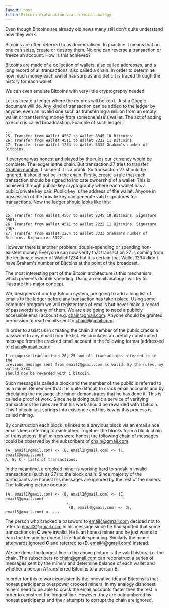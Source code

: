 ```yaml
---
layout: post
title: Bitcoin explanation via an email analogy
---
```


Even though Bitcoins are already old news many still don't quite understand how
they work.

Bitcoins are often referred to as decentralised. In practice it means that
no one can seize, create or destroy them. No one can reverse a transaction
or freeze an account. How is this achieved?

Bitcoins are made of a collection of wallets, also called addresses, and a long
record of all transactions, also called a chain. In order to determine how much
money each wallet has surplus and deficit is traced through the history for
each wallet.

We can even emulate Bitcoins with very little cryptography needed.

Let us create a ledger where the records will be kept. Just a Google document
will do.  Any kind of transaction can be added to the ledger by anyone, even
an invalid one such as transferring a million from an empty wallet or
transferring money from someone else's wallet. The act of adding a record is
called broadcasting. Example of such ledger:

~~~ text
...
25. Transfer from Wallet 4567 to Wallet 8345 10 Bitcoins.
26. Transfer from Wallet 4511 to Wallet 2222 11 Bitcoins.
27. Transfer from Wallet 1234 to Wallet 3333 Graham's number of Bitcoins.

~~~

If everyone was honest and played by the rules our currency would be
complete. The ledger is the chain. But transaction 27 tries to transfer
[Graham number][graham]. I suspect it is a prank. So transaction 27 should be
ignored, it should not be in the chain. Firstly, create a rule that each
transaction should be signed to indicate ownership of a wallet. This is
achieved through public-key cryptography where each wallet has a public/private
key pair.  Public key is the address of the wallet. Anyone in possession of the
private key can generate valid signatures for transactions. Now the ledger
should looks like this:

~~~ text
...
25. Transfer from Wallet 4567 to Wallet 8345 10 Bitcoins. Signature 9901.
26. Transfer from Wallet 4511 to Wallet 2222 11 Bitcoins. Signature 7363.
27. Transfer from Wallet 1234 to Wallet 3333 Graham's number of Bitcoins. Signature: 8122.

~~~

However there is another problem: double-spending or spending non-existent
money. Everyone can now verify that transaction 27 is coming from the
legitimate owner of Wallet 1234 but it is certain that Wallet 1234 didn't
have Graham's number of Bitcoins at the point of the broadcast.

The most interesting part of the Bitcoin architecture is this mechanism which
prevents double spending. Using an email analogy I will try to illustrate this
major concept.

We, designers of our toy Bitcoin system, are going to add a long list of
emails to the ledger before any transaction has taken place. Using some
computer program we will register tons of emails but never make a record of
passwords to any of them. We are also going to need a publicly accessible
email account e.g. chain@gmail.com. Anyone should be granted permission to read
emails sent to chain@gmail.com.

In order to assist us in creating the chain a member of the public cracks a
password to any email from the list. He circulates a carefully constructed
message from the cracked email account in the following format (addressed to
chain@gmail.com):

~~~
I recognise transactions 26, 25 and all transactions referred to in the
previous message sent from email2@gmail.com as valid. By the rules, my wallet XXXX
should now be rewarded with 1 bitcoin.

~~~

Such message is called a block and the member of the public is referred to
as a miner. Remember that it is quite difficult to crack email accounts and by
circulating the message the miner demonstrates that he has done it. This is
called a proof of work. Since he is doing public a service of verifying
transactions the rules are that his work should be rewarded with 1 bitcoin.
This 1 bitcoin just springs into existence and this is why this process is
called mining.

By construction each block is linked to a previous block via an email since
emails keep referring to each other. Together the blocks form a block chain of
transactions. If all miners were honest the following chain of messages could
be observed by the subscribers of chain@gmail.com:

~~~ text
(A, email1@gmail.com) <- (B, email2@gmail.com) <- (C, email3@gmail.com)
A, B, C - lists of transactions.

~~~

In the meantime, a crooked miner is working hard to sneak in invalid
transactions (such as 27) to the block chain. Since majority of the
participants are honest his messages are ignored by the rest of the miners.
The following picture occurs:

~~~ text
(A, email1@gmail.com) <- (B, email2@gmail.com) <- (C, email3@gmail.com)
                           \
                            (D, email4@gmail.com) <- (E, email5@gmail.com) <- ...

~~~

The person who cracked a password to email4@gmail.com decided not to refer to
email3@gmail.com in his message since he had spotted that some transactions in
**C** were invalid.  He is an honest miner and he just wants to earn the fee
and he doesn't like double spending. Similarly the miner afterwards ignored
**C** and referred to (**D**, email4@gmail.com) instead.

We are done: the longest line in the above picture is the valid history, i.e.
the chain. The subscribers to chain@gmail.com can reconstruct a series of
messages sent by the miners and determine balance of each wallet and whether
a person A transferred Bitcoins to a person B.

In order for this to work consistently the innovative idea of Bitcoins is that
honest participants overpower crooked miners. In my analogy dishonest miners
need to be able to crack the email accounts faster then the rest in order to
construct the longest line.  However, they are outnumbered by honest
participants and their attempts to corrupt the chain are ignored.

[graham]: http://waitbutwhy.com/2014/11/1000000-grahams-number.html
